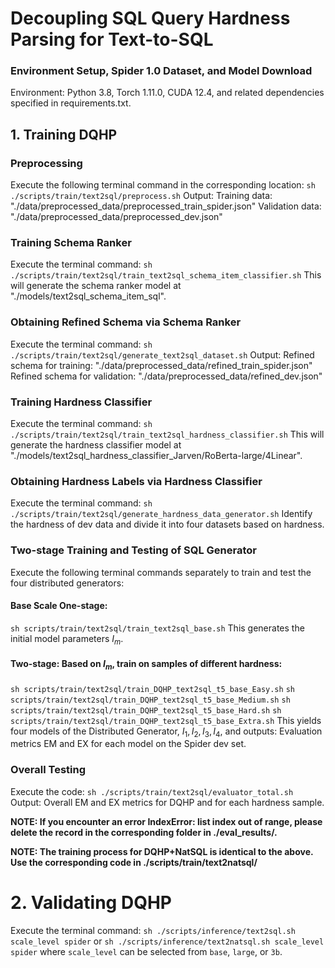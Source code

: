 # Decoupling SQL Query Hardness Parsing for Text-to-SQL
### Environment Setup, Spider 1.0 Dataset, and Model Download
Environment: Python 3.8, Torch 1.11.0, CUDA 12.4, and related dependencies specified in requirements.txt.

## 1. Training DQHP
### Preprocessing
Execute the following terminal command in the corresponding location:
`sh ./scripts/train/text2sql/preprocess.sh`
Output:
Training data: "./data/preprocessed_data/preprocessed_train_spider.json"
Validation data: "./data/preprocessed_data/preprocessed_dev.json"
### Training Schema Ranker
Execute the terminal command:
`sh ./scripts/train/text2sql/train_text2sql_schema_item_classifier.sh`
This will generate the schema ranker model at "./models/text2sql_schema_item_sql".

### Obtaining Refined Schema via Schema Ranker
Execute the terminal command:
`sh ./scripts/train/text2sql/generate_text2sql_dataset.sh`
Output:
Refined schema for training: "./data/preprocessed_data/refined_train_spider.json"
Refined schema for validation: "./data/preprocessed_data/refined_dev.json"
### Training Hardness Classifier
Execute the terminal command:
`sh ./scripts/train/text2sql/train_text2sql_hardness_classifier.sh`
This will generate the hardness classifier model at "./models/text2sql_hardness_classifier_Jarven/RoBerta-large/4Linear".

### Obtaining Hardness Labels via Hardness Classifier
Execute the terminal command:
`sh ./scripts/train/text2sql/generate_hardness_data_generator.sh`
Identify the hardness of dev data and divide it into four datasets based on hardness.

### Two-stage Training and Testing of SQL Generator
Execute the following terminal commands separately to train and test the four distributed generators: 
#### Base Scale One-stage:
`sh scripts/train/text2sql/train_text2sql_base.sh`
This generates the initial model parameters $I_m$.

#### Two-stage: Based on $I_m$, train on samples of different hardness:
`sh scripts/train/text2sql/train_DQHP_text2sql_t5_base_Easy.sh`
`sh scripts/train/text2sql/train_DQHP_text2sql_t5_base_Medium.sh`
`sh scripts/train/text2sql/train_DQHP_text2sql_t5_base_Hard.sh`
`sh scripts/train/text2sql/train_DQHP_text2sql_t5_base_Extra.sh`
This yields four models of the Distributed Generator, $I_1, I_2, I_3, I_4$, and outputs: Evaluation metrics EM and EX for each model on the Spider dev set.

### Overall Testing
Execute the code:
`sh ./scripts/train/text2sql/evaluator_total.sh`
Output: Overall EM and EX metrics for DQHP and for each hardness sample.

__NOTE: If you encounter an error IndexError: list index out of range, please delete the record in the corresponding folder in ./eval_results/.__

__NOTE: The training process for DQHP+NatSQL is identical to the above. Use the corresponding code in ./scripts/train/text2natsql/__

# 2. Validating DQHP
Execute the terminal command:
`sh ./scripts/inference/text2sql.sh scale_level spider`
or
`sh ./scripts/inference/text2natsql.sh scale_level spider`
where `scale_level` can be selected from `base`, `large`, or `3b`.